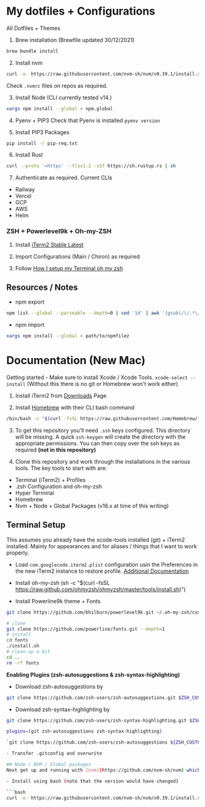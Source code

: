 # My dotfiles + Configurations
All Dotfiles + Themes

1. Brew installation (Brewfile updated 30/12/2021)
```bash
brew bundle install
```

2. Install nvm
```bash
curl -o- https://raw.githubusercontent.com/nvm-sh/nvm/v0.39.1/install.sh | bash
```
Check `.nvmrc` files on repos as required.

3. Install Node (CLI currently tested v14.)
```bash
xargs npm install --global < npm.global
```

4. Pyenv + PIP3
Check that Pyenv is installed `pyenv version`

5. Install PIP3 Packages
```bash
pip install -r pip-req.txt
```

6. Install Rust
```bash
curl --proto '=https' --tlsv1.2 -sSf https://sh.rustup.rs | sh
```

7. Authenticate as required. Current CLIs
- Railway
- Vercel
- GCP
- AWS
- Helm
### ZSH + Powerlevel9k + Oh-my-ZSH

1. Install [iTerm2 Stable Latest](https://iterm2.com/downloads/stable/latest)

2. Import Configurations (Main / Chiron) as required

3. Follow [How I setup my Terminal oh my zsh](https://blog.woodies11.dev/how-i-set-up-my-terminal-oh-my-zsh-powerline9k-iterm-2/)

## Resources / Notes

- npm export
```bash
npm list --global --parseable --depth=0 | sed '1d' | awk '{gsub(/\/.*\//,"",$1); print}' > path/to/npmfile
```
- npm import
```bash
xargs npm install --global < path/to/npmfilez
```
# Documentation (New Mac)
Getting started - Make sure to install Xcode / Xcode Tools. `xcode-select --install`
(Without this there is no git or Homebrew won't work either)

1. Install iTerm2 from [Downloads](https://iterm2.com/downloads.html) Page

2. Install [Homebrew](https://brew.sh/) with their CLI bash command

```bash
/bin/bash -c "$(curl -fsSL https://raw.githubusercontent.com/Homebrew/install/HEAD/install.sh)"
```

3. To get this repository you'll need `.ssh` keys configured. This directory will be missing. A quick `ssh-keygen` will create the directory with the appropriate permissions.
You can then copy over the ssh keys as required __(not in this repository)__

4. Clone this repository and work through the installations in the various tools. The key tools to start with are:

- Terminal (iTerm2) + Profiles
- .zsh Configuration and oh-my-zsh
- Hyper Terminal
- Homebrew
- Nvm + Node + Global Packages (v16.x at time of this writing)

## Terminal Setup
This assumes you already have the xcode-tools installed (git) + iTerm2 installed.
Mainly for appearances and for aliases / things that I want to work properly.

- Load `com.googlecode.iterm2.plist` configuration usin the Preferences in the new iTerm2 instance to restore profile.
[Additional Documentation](https://gitlab.com/gnachman/iterm2/-/wikis/Move-Settings-Between-Machines)

- Install oh-my-zsh (sh -c "$(curl -fsSL https://raw.github.com/ohmyzsh/ohmyzsh/master/tools/install.sh)")

- Install Powerline9k theme + Fonts

```bash
git clone https://github.com/bhilburn/powerlevel9k.git ~/.oh-my-zsh/custom/themes/powerlevel9k

# clone
git clone https://github.com/powerline/fonts.git --depth=1
# install
cd fonts
./install.sh
# clean-up a bit
cd ..
rm -rf fonts
```
**Enabling Plugins (zsh-autosuggestions & zsh-syntax-highlighting)**
- Download zsh-autosuggestions by

```bash
git clone https://github.com/zsh-users/zsh-autosuggestions.git $ZSH_CUSTOM/plugins/zsh-autosuggestions
```

- Download zsh-syntax-highlighting by

```bash
git clone https://github.com/zsh-users/zsh-syntax-highlighting.git $ZSH_CUSTOM/plugins/zsh-syntax-highlighting```

plugins=(git zsh-autosuggestions zsh-syntax-highlighting)

`git clone https://github.com/zsh-users/zsh-autosuggestions ${ZSH_CUSTOM:-~/.oh-my-zsh/custom}/plugins/zsh-autosuggestions`

- Transfer .gitconfig and overwrite

## Node / NVM / Global packages
Next get up and running with [nvm](https://github.com/nvm-sh/nvm) which will manage node versions

- Install using bash (note that the version would have changed)

```bash
curl -o- https://raw.githubusercontent.com/nvm-sh/nvm/v0.39.1/install.sh | bash
```
